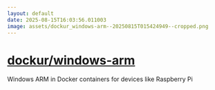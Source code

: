 ```yaml
---
layout: default
date: 2025-08-15T16:03:56.011003
image: assets/dockur_windows-arm--20250815T015424949--cropped.png
---
```


# [dockur/windows-arm](https://github.com/dockur/windows-arm)

Windows ARM in Docker containers for devices like Raspberry Pi
